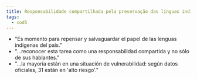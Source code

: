 ```yaml
---
title: Responsabilidade compartilhada pela preservação das línguas indígenas
tags:
  - cod5
---
```

- "Es momento para repensar y salvaguardar el papel de las lenguas indígenas del país."
- "...reconocer esta tarea como una responsabilidad compartida y no sólo de sus hablantes."
- "...la mayoría están en una situación de vulnerabilidad: según datos oficiales, 31 están en 'alto riesgo'."

